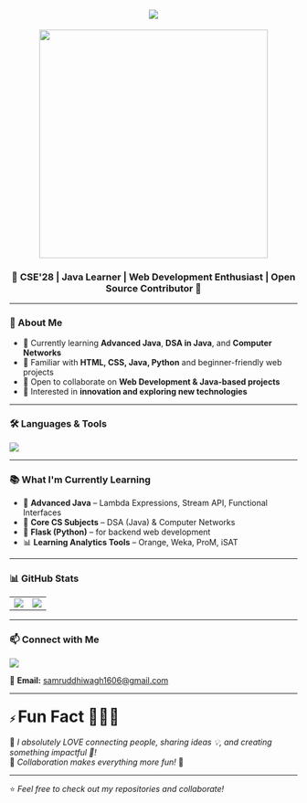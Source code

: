 <h1 align="center">
  <img src="https://readme-typing-svg.herokuapp.com?font=Playfair+Display&size=35&color=F75C7E&center=true&vCenter=true&width=500&lines=Hi+there!+I'm+Samrat+Tiwag+👋" />
</h1>

<p align="center">
  <img src="https://media.giphy.com/media/L1R1tvI9svkIWwpVYr/giphy.gif" width="400"/>
</p>

<h3 align="center">🌟 CSE'28 | Java Learner | Web Development Enthusiast | Open Source Contributor 🌟</h3>

---

### 🚀 About Me
- 🔭 Currently learning **Advanced Java**, **DSA in Java**, and **Computer Networks**  
- 🌱 Familiar with **HTML, CSS, Java, Python** and beginner-friendly web projects  
- 💞️ Open to collaborate on **Web Development & Java-based projects**  
- 🎯 Interested in **innovation and exploring new technologies**  

---

### 🛠️ Languages & Tools  
<p>
  <img src="https://skillicons.dev/icons?i=java,python,html,css,mysql,postman,vscode,canva" />
</p>

---

### 📚 What I'm Currently Learning
- 🚀 **Advanced Java** – Lambda Expressions, Stream API, Functional Interfaces  
- 📖 **Core CS Subjects** – DSA (Java) & Computer Networks  
- 🐍 **Flask (Python)** – for backend web development  
- 📊 **Learning Analytics Tools** – Orange, Weka, ProM, iSAT  

---

### 📊 GitHub Stats
<table>
<tr>
<td>
<img src="https://github-readme-stats.vercel.app/api?username=Samruddhiwagh1606&show_icons=true&theme=radical" />
</td>
<td>
<img src="https://github-readme-stats.vercel.app/api/top-langs/?username=Samruddhiwagh1606&layout=compact&theme=radical" />
</td>
</tr>
</table>

---

### 📫 Connect with Me
<p>
  <a href="https://www.linkedin.com/in/samruddhi-wagh-176443319/">
    <img src="https://img.shields.io/badge/LinkedIn-Connect-blue?style=for-the-badge&logo=linkedin" />
  </a>
</p>

📧 **Email:** samruddhiwagh1606@gmail.com  

---

### ⚡ <span style="font-size: 28px;">Fun Fact 🤩🎉✨</span>  
🌟 *I absolutely LOVE connecting people, sharing ideas 💡, and creating something impactful 🚀!*  
💖 *Collaboration makes everything more fun!* 🎯  

---

⭐ *Feel free to check out my repositories and collaborate!*  
